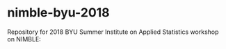 # nimble-byu-2018
Repository for 2018 BYU Summer Institute on Applied Statistics workshop on NIMBLE:
